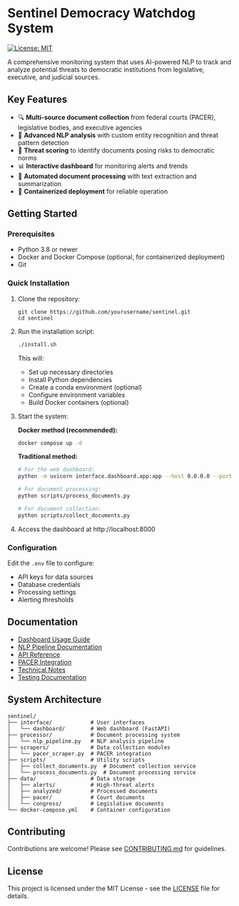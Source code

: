 # Sentinel Democracy Watchdog System

[![License: MIT](https://img.shields.io/badge/License-MIT-blue.svg)](https://opensource.org/licenses/MIT)

A comprehensive monitoring system that uses AI-powered NLP to track and analyze potential threats to democratic institutions from legislative, executive, and judicial sources.

## Key Features

- 🔍 **Multi-source document collection** from federal courts (PACER), legislative bodies, and executive agencies
- 🧠 **Advanced NLP analysis** with custom entity recognition and threat pattern detection
- 🚨 **Threat scoring** to identify documents posing risks to democratic norms
- 📊 **Interactive dashboard** for monitoring alerts and trends
- 📑 **Automated document processing** with text extraction and summarization
- 🔄 **Containerized deployment** for reliable operation

## Getting Started

### Prerequisites

- Python 3.8 or newer
- Docker and Docker Compose (optional, for containerized deployment)
- Git

### Quick Installation

1. Clone the repository:
   ```
   git clone https://github.com/yourusername/sentinel.git
   cd sentinel
   ```

2. Run the installation script:
   ```bash
   ./install.sh
   ```
   
   This will:
   - Set up necessary directories
   - Install Python dependencies
   - Create a conda environment (optional)
   - Configure environment variables
   - Build Docker containers (optional)

3. Start the system:

   **Docker method (recommended):**
   ```bash
   docker compose up -d
   ```

   **Traditional method:**
   ```bash
   # For the web dashboard:
   python -m uvicorn interface.dashboard.app:app --host 0.0.0.0 --port 8000

   # For document processing:
   python scripts/process_documents.py

   # For document collection:
   python scripts/collect_documents.py
   ```

4. Access the dashboard at http://localhost:8000

### Configuration

Edit the `.env` file to configure:
- API keys for data sources
- Database credentials
- Processing settings
- Alerting thresholds

## Documentation

- [Dashboard Usage Guide](docs/DASHBOARD_USAGE.md)
- [NLP Pipeline Documentation](README_NLP_PIPELINE.md)
- [API Reference](docs/API_REFERENCE.md)
- [PACER Integration](docs/data_sources/PACER_INTEGRATION.md)
- [Technical Notes](TECHNICAL_NOTES.md)
- [Testing Documentation](TEST_DOCUMENTATION.md)

## System Architecture

```
sentinel/
├── interface/            # User interfaces
│   └── dashboard/        # Web dashboard (FastAPI)
├── processor/            # Document processing system
│   └── nlp_pipeline.py   # NLP analysis pipeline
├── scrapers/             # Data collection modules
│   └── pacer_scraper.py  # PACER integration
├── scripts/              # Utility scripts
│   ├── collect_documents.py  # Document collection service
│   └── process_documents.py  # Document processing service
├── data/                 # Data storage
│   ├── alerts/           # High-threat alerts
│   ├── analyzed/         # Processed documents
│   ├── pacer/            # Court documents
│   └── congress/         # Legislative documents
└── docker-compose.yml    # Container configuration
```

## Contributing

Contributions are welcome! Please see [CONTRIBUTING.md](CONTRIBUTING.md) for guidelines.

## License

This project is licensed under the MIT License - see the [LICENSE](LICENSE) file for details.